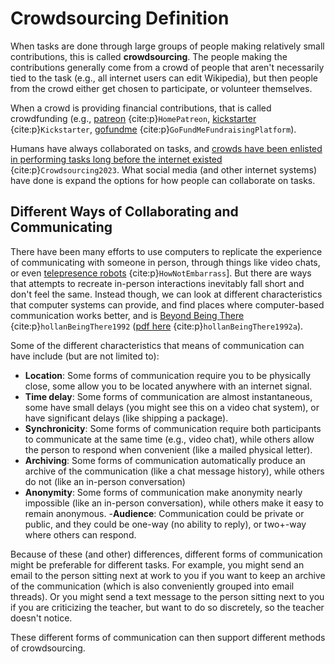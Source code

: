 # Crowdsourcing Definition

When tasks are done through large groups of people making relatively small contributions, this is called __crowdsourcing__. The people making the contributions generally come from a crowd of people that aren't necessarily tied to the task (e.g., all internet users can edit Wikipedia), but then people from the crowd either get chosen to participate, or volunteer themselves.

 When a crowd is providing financial contributions, that is called crowdfunding (e.g., [patreon](https://www.patreon.com/) {cite:p}`HomePatreon`, [kickstarter](https://www.kickstarter.com/) {cite:p}`Kickstarter`, [gofundme](https://www.gofundme.com/) {cite:p}`GoFundMeFundraisingPlatform`).

Humans have always collaborated on tasks, and [crowds have been enlisted in performing tasks long before the internet existed](https://en.wikipedia.org/wiki/Crowdsourcing#Historical_examples) {cite:p}`Crowdsourcing2023`. What social media (and other internet systems) have done is expand the options for how people can collaborate on tasks.

## Different Ways of Collaborating and Communicating
There have been many efforts to use computers to replicate the experience of communicating with someone in person, through things like video chats, or even [telepresence robots](https://www.youtube.com/watch?v=ho1RDiZ5Xew) {cite:p}`HowNotEmbarrass`]. But there are ways that attempts to recreate in-person interactions inevitably fall short and don't feel the same. Instead though, we can look at different characteristics that computer systems can provide, and find places where computer-based communication works better, and is [Beyond Being There](https://dl.acm.org/doi/10.1145/142750.142769) {cite:p}`hollanBeingThere1992` ([pdf here](https://dl.acm.org/doi/pdf/10.1145/142750.142769?casa_token=vV5lhZYHWcIAAAAA:v2maDBVdb5VgQC1Kyt_Jym0bJ3v1wHtfj2prTdMRiEO--OCV5iKRdqLsxNWYHJLHFcXB8sTt6O0) {cite:p}`hollanBeingThere1992a`).

Some of the different characteristics that means of communication can have include (but are not limited to):
- __Location__: Some forms of communication require you to be physically close, some allow you to be located anywhere with an internet signal.
- __Time delay__: Some forms of communication are almost instantaneous, some have small delays (you might see this on a video chat system), or have significant delays (like shipping a package).
- __Synchronicity__: Some forms of communication require both participants to communicate at the same time (e.g., video chat), while others allow the person to respond when convenient (like a mailed physical letter).
- __Archiving__: Some forms of communication automatically produce an archive of the communication (like a chat message history), while others do not (like an in-person conversation)
- __Anonymity__: Some forms of communication make anonymity nearly impossible (like an in-person conversation), while others make it easy to remain anonymous.
-__Audience__: Communication could be private or public, and they could be one-way (no ability to reply), or two+-way where others can respond.

Because of these (and other) differences, different forms of communication might be preferable for different tasks. For example, you might send an email to the person sitting next at work to you if you want to keep an archive of the communication (which is also conveniently grouped into email threads). Or you might send a text message to the person sitting next to you if you are criticizing the teacher, but want to do so discretely, so the teacher doesn't notice.

These different forms of communication can then support different methods of crowdsourcing.
